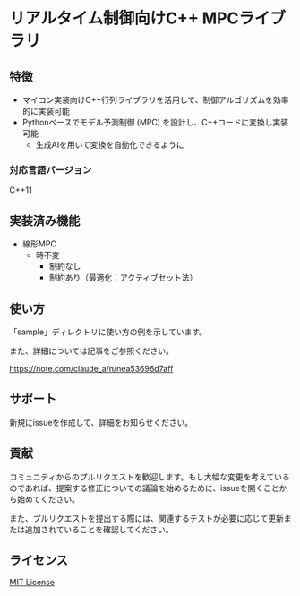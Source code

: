 # リアルタイム制御向けC++ MPCライブラリ

## 特徴

- マイコン実装向けC++行列ライブラリを活用して、制御アルゴリズムを効率的に実装可能
- Pythonベースでモデル予測制御 (MPC) を設計し、C++コードに変換し実装可能
  - 生成AIを用いて変換を自動化できるように

### 対応言語バージョン

C++11

## 実装済み機能

- 線形MPC
  - 時不変
    - 制約なし
    - 制約あり（最適化：アクティブセット法）

## 使い方

「sample」ディレクトリに使い方の例を示しています。

また、詳細については記事をご参照ください。

https://note.com/claude_a/n/nea53696d7aff

## サポート

新規にissueを作成して、詳細をお知らせください。

## 貢献

コミュニティからのプルリクエストを歓迎します。もし大幅な変更を考えているのであれば、提案する修正についての議論を始めるために、issueを開くことから始めてください。

また、プルリクエストを提出する際には、関連するテストが必要に応じて更新または追加されていることを確認してください。

## ライセンス

[MIT License](./LICENSE.txt)
